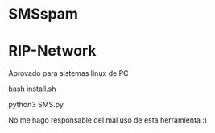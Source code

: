 # SMSspam
# RIP-Network

Aprovado para sistemas linux de PC 

bash install.sh

python3 SMS.py

No me hago responsable del mal uso de esta herramienta :)
